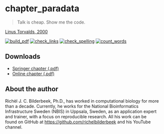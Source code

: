 # chapter_paradata

> Talk is cheap. Show me the code.

[Linus Torvalds, 2000](https://lkml.org/lkml/2000/8/25/132)

[![build_pdf](https://github.com/richelbilderbeek/chapter_paradata/actions/workflows/build_pdf.yaml/badge.svg)](https://github.com/richelbilderbeek/chapter_paradata/actions/workflows/build_pdf.yaml)
[![check_links](https://github.com/richelbilderbeek/chapter_paradata/actions/workflows/check_links.yaml/badge.svg?branch=master)](https://github.com/richelbilderbeek/chapter_paradata/actions/workflows/check_links.yaml)
[![check_spelling](https://github.com/richelbilderbeek/chapter_paradata/actions/workflows/check_spelling.yaml/badge.svg?branch=master)](https://github.com/richelbilderbeek/chapter_paradata/actions/workflows/check_spelling.yaml)
[![count_words](https://github.com/richelbilderbeek/chapter_paradata/actions/workflows/count_words.yaml/badge.svg?branch=master)](https://github.com/richelbilderbeek/chapter_paradata/actions/workflows/count_words.yaml)

## Downloads

 * [Springer chapter (.pdf)](https://github.com/richelbilderbeek/chapter_paradata/files/12840405/article_springer.pdf)
 * [Online chapter (.pdf)](https://github.com/richelbilderbeek/chapter_paradata/files/12840405/article_normal.pdf)

## About the author

Richèl J. C. Bilderbeek, Ph.D., has worked in computational biology 
for more than a decade. 
Currently, he works for the National Bioinformatics Infrastructure Sweden (NBIS) 
in Uppsala, Sweden, as an application expert and trainer, 
with a focus on reproducible research. 
All his work can be found on GitHub 
at https://github.com/richelbilderbeek and his YouTube channel. 
